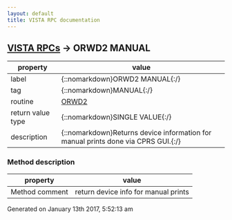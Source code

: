 ```yaml
---
layout: default
title: VISTA RPC documentation
---
```




## [VISTA RPCs](TableOfContent.md) &#8594; ORWD2 MANUAL 

 property | value 
--- | --- 
 label | {::nomarkdown}ORWD2 MANUAL{:/}
 tag | {::nomarkdown}MANUAL{:/}
 routine | [ORWD2](http://code.osehra.org/dox/Routine_ORWD2_source.html)
 return value type | {::nomarkdown}SINGLE VALUE{:/}
 description | {::nomarkdown}Returns device information for manual prints done via CPRS GUI.{:/}


### Method description

 property | value 
--- | --- 
 Method comment | return device info for manual prints




 Generated on January 13th 2017, 5:52:13 am